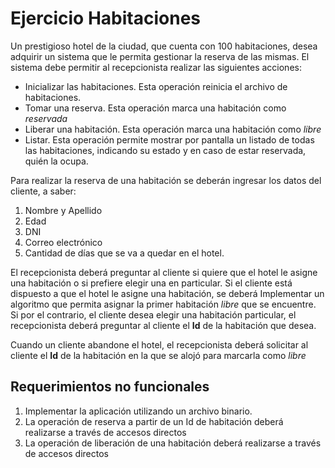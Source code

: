 # Ejercicio Habitaciones
Un prestigioso hotel de la ciudad, que cuenta con 100 habitaciones, desea adquirir un sistema que le permita gestionar la reserva de las mismas. El sistema debe permitir al recepcionista realizar las siguientes acciones:

* Inicializar las habitaciones. Esta operación reinicia el archivo de habitaciones.
* Tomar una reserva. Esta operación marca una habitación como *reservada*
* Liberar una habitación. Esta operación marca una habitación como *libre*
* Listar. Esta operación permite mostrar por pantalla un listado de todas las habitaciones, indicando su estado y en caso de estar reservada, quién la ocupa.

Para realizar la reserva de una habitación se deberán ingresar los datos del cliente, a saber:

1. Nombre y Apellido
1. Edad
1. DNI
1. Correo electrónico
1. Cantidad de días que se va a quedar en el hotel.

El recepcionista deberá preguntar al cliente si quiere que el hotel le asigne una habitación o si prefiere elegir una en particular. Si el cliente está dispuesto a que el hotel le asigne una habitación, se deberá Implementar un algoritmo que permita asignar la primer habitación *libre* que se encuentre. Si por el contrario, el cliente desea elegir una habitación particular, el recepcionista deberá preguntar al cliente el **Id** de la habitación que desea.

Cuando un cliente abandone el hotel, el recepcionista deberá solicitar al cliente el **Id** de la habitación en la que se alojó para marcarla como *libre*

## Requerimientos no funcionales

1. Implementar la aplicación utilizando un archivo binario.
1. La operación de reserva a partir de un Id de habitación deberá realizarse a través de accesos directos
1. La operación de liberación de una habitación deberá realizarse a través de accesos directos
